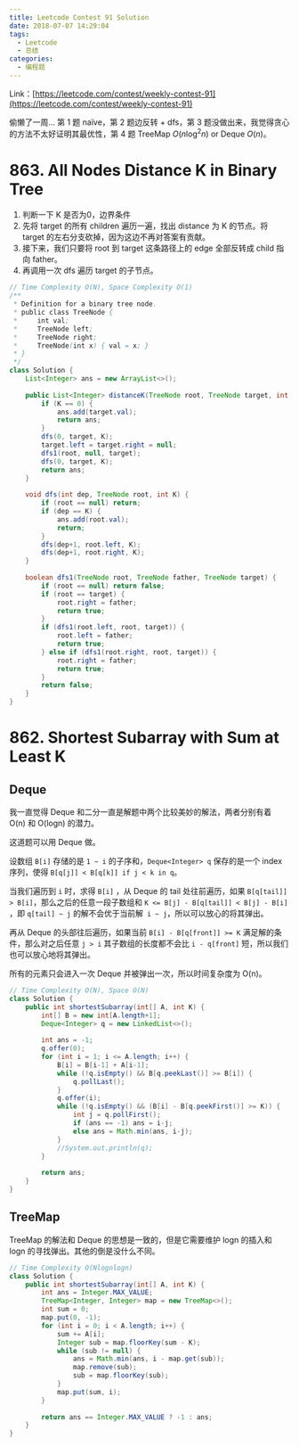 ```yaml
---
title: Leetcode Contest 91 Solution
date: 2018-07-07 14:29:04
tags:
  - Leetcode
  - 总结
categories: 
  - 编程题
---
```


Link：[https://leetcode.com/contest/weekly-contest-91](https://leetcode.com/contest/weekly-contest-91)

偷懒了一周... 第 1 题 naïve，第 2 题边反转 + dfs，第 3 题没做出来，我觉得贪心的方法不太好证明其最优性，第 4 题 TreeMap $O(n\log^2n)$ or Deque $O(n)$。

<!-- more -->

# 863. All Nodes Distance K in Binary Tree

1. 判断一下 K 是否为0，边界条件
2. 先将 target 的所有 children 遍历一遍，找出 distance 为 K 的节点。将 target 的左右分支砍掉，因为这边不再对答案有贡献。
3. 接下来，我们只要将 root 到 target 这条路径上的 edge 全部反转成 child 指向 father。
4. 再调用一次 dfs 遍历 target 的子节点。

```java
// Time Complexity O(N), Space Complexity O(1)
/**
 * Definition for a binary tree node.
 * public class TreeNode {
 *     int val;
 *     TreeNode left;
 *     TreeNode right;
 *     TreeNode(int x) { val = x; }
 * }
 */
class Solution {
    List<Integer> ans = new ArrayList<>();
    
    public List<Integer> distanceK(TreeNode root, TreeNode target, int K) {
        if (K == 0) {
            ans.add(target.val);
            return ans;
        }        
        dfs(0, target, K);
        target.left = target.right = null;
        dfs1(root, null, target);
        dfs(0, target, K);        
        return ans;
    }
    
    void dfs(int dep, TreeNode root, int K) {
        if (root == null) return;
        if (dep == K) {
            ans.add(root.val);
            return;
        }        
        dfs(dep+1, root.left, K);
        dfs(dep+1, root.right, K);
    }
    
    boolean dfs1(TreeNode root, TreeNode father, TreeNode target) {
        if (root == null) return false;
        if (root == target) {
            root.right = father;
            return true;
        }
        if (dfs1(root.left, root, target)) {
            root.left = father;
            return true;
        } else if (dfs1(root.right, root, target)) {
            root.right = father;
            return true;
        }
        return false;
    }
}
```

# 862. Shortest Subarray with Sum at Least K

## Deque

我一直觉得 Deque 和二分一直是解题中两个比较美妙的解法，两者分别有着 O(n) 和 O(logn) 的潜力。

这道题可以用 Deque 做。

设数组 `B[i]` 存储的是 `1 ~ i` 的子序和，`Deque<Integer> q` 保存的是一个 index 序列，使得 `B[q[j]] < B[q[k]] if j < k in q`。

当我们遍历到 `i` 时，求得 `B[i]` ，从 Deque 的 tail 处往前遍历，如果 `B[q[tail]] > B[i]`，那么之后的任意一段子数组和 `K <= B[j] - B[q[tail]] < B[j] - B[i]` ，即 `q[tail] ~ j` 的解不会优于当前解` i ~ j`，所以可以放心的将其弹出。

再从 Deque 的头部往后遍历，如果当前 `B[i] - B[q[front]] >= K` 满足解的条件，那么对之后任意 `j > i` 其子数组的长度都不会比 `i - q[front]` 短，所以我们也可以放心地将其弹出。

所有的元素只会进入一次 Deque 并被弹出一次，所以时间复杂度为 O(n)。  

```java
// Time Complexity O(N), Space O(N)
class Solution {
    public int shortestSubarray(int[] A, int K) {
        int[] B = new int[A.length+1];
        Deque<Integer> q = new LinkedList<>();
        
        int ans = -1;
        q.offer(0);
        for (int i = 1; i <= A.length; i++) {
            B[i] = B[i-1] + A[i-1];
            while (!q.isEmpty() && B[q.peekLast()] >= B[i]) {
                q.pollLast();
            }        
            q.offer(i);
            while (!q.isEmpty() && (B[i] - B[q.peekFirst()] >= K)) {
                int j = q.pollFirst();
                if (ans == -1) ans = i-j;
                else ans = Math.min(ans, i-j);
            }
            //System.out.println(q);
        }
        
        return ans;
    }
}
```

## TreeMap

TreeMap 的解法和 Deque 的思想是一致的，但是它需要维护 logn 的插入和 logn 的寻找弹出。其他的倒是没什么不同。

```java
// Time Complexity O(Nlognlogn)
class Solution {
    public int shortestSubarray(int[] A, int K) {
        int ans = Integer.MAX_VALUE;
        TreeMap<Integer, Integer> map = new TreeMap<>();
        int sum = 0;
        map.put(0, -1);
        for (int i = 0; i < A.length; i++) {
            sum += A[i];
            Integer sub = map.floorKey(sum - K);
            while (sub != null) {
                ans = Math.min(ans, i - map.get(sub));
                map.remove(sub);
                sub = map.floorKey(sub);
            }
            map.put(sum, i);
        }
        
        return ans == Integer.MAX_VALUE ? -1 : ans;
    }
}
```